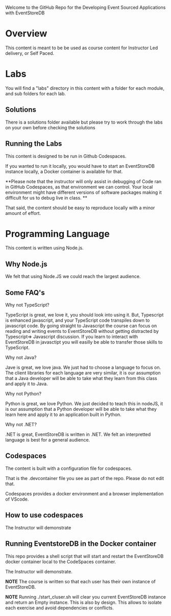 Welcome to the GitHub Repo for the Developing Event Sourced Applications with EventStoreDB

# Overview

This content is meant to be be used as course content for Instructor Led delivery, or Self Paced. 

# Labs

You will find a "labs" directory in this content with a folder for each module, and sub folders for each lab. 

## Solutions
There is a solutions folder available but please try to work through the labs on your own before checking the solutions

## Running the Labs

This content is designed to be run in Github Codespaces. 

If you wanted to run it locally, you would have to start an EventStoreDB instance locally, a Docker container is available for that. 

**Please note that the instructor will only assist in debugging of Code ran in GitHub Codespaces, as that environment we can control. Your local environment might have different versions of software packages making it difficult for us to debug live in class. **

That said, the content should be easy to reproduce locally with a minor amount of effort.


# Programming Language

This content is written using Node.js.

## Why Node.js

We felt that using Node.JS we could reach the largest audience. 

## Some FAQ's

Why not TypeScript?

TypeScript is great, we love it, you should look into using it. But, Typescript is enhanced javascript, and your TypeScript code transpiles down to javascript code. By going straight to Javascript the course can focus on reading and writing events to EventStoreDB without getting distracted by Typescript=> Javascript discussion. If you learn to interact with EventStoreDB in javasctipt you will easilly be able to transfer those skills to TypeScript.

Why not Java? 

Jave is great, we love java. We just had to choose a language to focus on. The client libraries for each language are very similar, it is our assumption that a Java developer will be able to take what they learn from this class and apply it to Java. 

Why not Python?

Python is great, we love Python. We just decided to teach this in nodeJS, it is our assumption that a Python developer will be able to take what they learn here and apply it to an application built in Python. 

Why not .NET? 

.NET is great, EventStoreDB is written in .NET. We felt an interpretted language is best for a general audience. 

## Codespaces

The content is built with a configuration file for codespaces.

That is the .devcontainer file you see as part of the repo. Please do not edit that. 

Codespaces provides a docker environment and a browser implementation of VScode.


## How to use codespaces

The Instructor will demonstrate

## Running EventstoreDB in the Docker container

This repo provides a shell script that will start and restart the EventStoreDB docker container local to the CodeSpaces container. 

The Instructor will demonstrate.

**NOTE** The course is written so that each user has their own instance of EventStoreDB.

**NOTE** Running ./start_cluser.sh will clear you current EventStoreDB instance and return an Empty instance. This is also by design. This allows to isolate each exercise and avoid dependencies or conflicts. 


